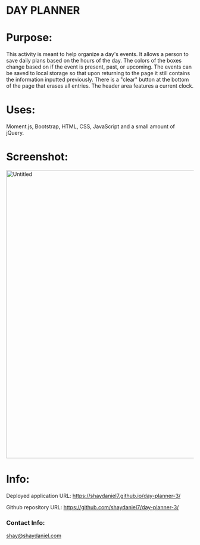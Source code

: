 # DAY PLANNER

# Purpose:

This activity is meant to help organize a day's events. It allows a person to save daily plans based on the hours of the day. The colors of the boxes change based on if the event is present, past, or upcoming. The events can be saved to local storage so that upon returning to the page it still contains the information inputted previously. There is a "clear" button at the bottom of the page that erases all entries. The header area features a current clock.


# Uses:

Moment.js, Bootstrap, HTML, CSS, JavaScript and a small amount of jQuery.

# Screenshot:

<img width="773" alt="Untitled" src="https://user-images.githubusercontent.com/67557233/92336762-f2d42880-f058-11ea-83d8-b8ab7776ca46.png">

# Info:

Deployed application URL: https://shaydaniel7.github.io/day-planner-3/

Github repository URL: https://github.com/shaydaniel7/day-planner-3/

### Contact Info:

shay@shaydaniel.com

